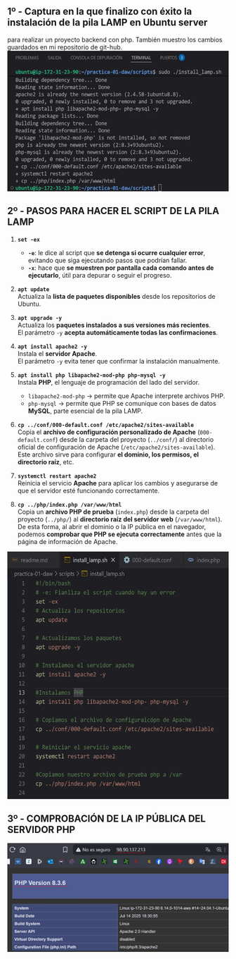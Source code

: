 ## 1º - Captura en la que finalizo con éxito la instalación de la pila LAMP en Ubuntu server 
para realizar un proyecto backend con php. También muestro los cambios guardados en mi 
repositorio de git-hub.
![Ejecución exitosa de la pila LAMP](./images/Exito_isntalacion_pila_LAMP.jpg)

## 2º - PASOS PARA HACER EL SCRIPT DE LA PILA LAMP

1. **`set -ex`**  
   - **`-e`**: le dice al script que **se detenga si ocurre cualquier error**, evitando que siga ejecutando pasos que podrían fallar.  
   - **`-x`**: hace que **se muestren por pantalla cada comando antes de ejecutarlo**, útil para depurar o seguir el progreso.

2. **`apt update`**  
   Actualiza la **lista de paquetes disponibles** desde los repositorios de Ubuntu.

3. **`apt upgrade -y`**  
   Actualiza los **paquetes instalados a sus versiones más recientes**.  
   El parámetro `-y` **acepta automáticamente todas las confirmaciones**.

4. **`apt install apache2 -y`**  
   Instala el **servidor Apache**.  
   El parámetro `-y` evita tener que confirmar la instalación manualmente.

5. **`apt install php libapache2-mod-php php-mysql -y`**  
   Instala **PHP**, el lenguaje de programación del lado del servidor.  
   - `libapache2-mod-php` → permite que Apache interprete archivos PHP.  
   - `php-mysql` → permite que PHP se comunique con bases de datos **MySQL**, parte esencial de la pila LAMP.

6. **`cp ../conf/000-default.conf /etc/apache2/sites-available`**  
   Copia el **archivo de configuración personalizado de Apache** (`000-default.conf`) desde la carpeta del proyecto (`../conf/`) al directorio oficial de configuración de Apache (`/etc/apache2/sites-available`).  
   Este archivo sirve para configurar **el dominio, los permisos, el directorio raíz**, etc.

7. **`systemctl restart apache2`**  
   Reinicia el servicio **Apache** para aplicar los cambios y asegurarse de que el servidor esté funcionando correctamente.

8. **`cp ../php/index.php /var/www/html`**  
   Copia un **archivo PHP de prueba** (`index.php`) desde la carpeta del proyecto (`../php/`) al **directorio raíz del servidor web** (`/var/www/html`).  
   De esta forma, al abrir el dominio o la IP pública en el navegador, podemos **comprobar que PHP se ejecuta correctamente** antes que la página de información de Apache.

![Captura del script en ejecución](./images/Captura_Script_Pila_LAMP.jpg)

## 3º - COMPROBACIÓN DE LA IP PÚBLICA DEL SERVIDOR PHP
![Captura del correcto arranque del servidor PHP](./images/IP_Publica_serverPHP.jpg)
